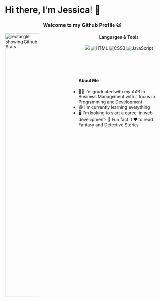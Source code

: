 # Hi there, I'm Jessica! 👋

<h3 align = "center"> Welcome to my Github Profile 😃 </h3>

<img align = "left" width = "47%" src = "https://github-readme-stats.vercel.app/api?username=perezjprz19&show_icons=true&theme=synthwave" alt = "rectangle showing Github Stats"/>




<div align = "center">
  
  <h4>Languages & Tools </h4>
  
<!-- Tools Tag -->

 <img src = "https://img.shields.io/badge/Atom-%2366595C.svg?style=for-the-badge&logo=atom&logoColor=white" />

<!--Language Tags-->

<img src = "https://img.shields.io/badge/html5-%23E34F26.svg?style=for-the-badge&logo=html5&logoColor=white" alt = "HTML" />

<img src = "https://img.shields.io/badge/css3-%231572B6.svg?style=for-the-badge&logo=css3&logoColor=white" alt = "CSS3"/>

<img src = "https://img.shields.io/badge/javascript-%23323330.svg?style=for-the-badge&logo=javascript&logoColor=%23F7DF1E" alt = "JavaScript"/>

</div>

<br/>
<br/>
<br/>
<br/>

<div align = "left">

  #### About Me

- 👩‍🎓 I'm graduated with my AAB in Business Management with a focus in Programming and Development 
- 😅 I'm currently learning everything 
- 🖥️ I'm looking to start a career in web development- 📖 Fun fact: I ❤️ to read Fantasy and Detective Stories 

</div>

